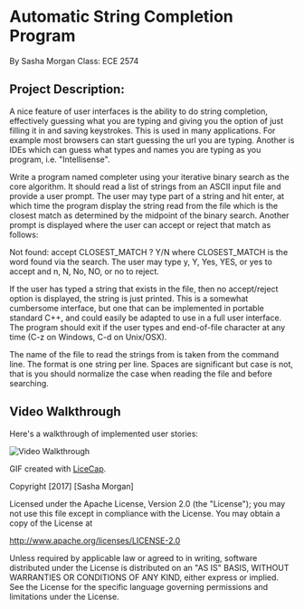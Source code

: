 # Automatic String Completion Program

By Sasha Morgan
Class: ECE 2574

## Project Description:

A nice feature of user interfaces is the ability to do string completion, effectively guessing what you are typing and giving you the option of just filling it in and saving keystrokes. This is used in many applications. For example most browsers can start guessing the url you are typing. Another is IDEs which can guess what types and names you are typing as you program, i.e. "Intellisense".

Write a program named completer using your iterative binary search as the core algorithm. It should read a list of strings from an ASCII input file and provide a user prompt. The user may type part of a string and hit enter, at which time the program display the string read from the file which is the closest match as determined by the midpoint of the binary search. Another prompt is displayed where the user can accept or reject that match as follows:

Not found: accept CLOSEST_MATCH ? Y/N
where CLOSEST_MATCH is the word found via the search. The user may type y, Y, Yes, YES, or yes to accept and n, N, No, NO, or no to reject.

If the user has typed a string that exists in the file, then no accept/reject option is displayed, the string is just printed. This is a somewhat cumbersome interface, but one that can be implemented in portable standard C++, and could easily be adapted to use in a full user interface. The program should exit if the user types and end-of-file character at any time (C-z on Windows, C-d on Unix/OSX).

The name of the file to read the strings from is taken from the command line. The format is one string per line. Spaces are significant but case is not, that is you should normalize the case when reading the file and before searching.

## Video Walkthrough

Here's a walkthrough of implemented user stories:

<img src='https://i.imgur.com/AkOe2cX.gif' title='Video Walkthrough' width='' alt='Video Walkthrough' />

GIF created with [LiceCap](http://www.cockos.com/licecap/).


Copyright [2017] [Sasha Morgan]

Licensed under the Apache License, Version 2.0 (the "License");
you may not use this file except in compliance with the License.
You may obtain a copy of the License at

http://www.apache.org/licenses/LICENSE-2.0

Unless required by applicable law or agreed to in writing, software
distributed under the License is distributed on an "AS IS" BASIS,
WITHOUT WARRANTIES OR CONDITIONS OF ANY KIND, either express or implied.
See the License for the specific language governing permissions and
limitations under the License.




